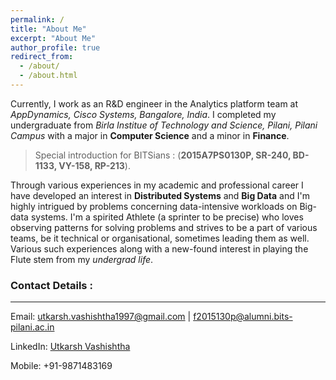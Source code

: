 ```yaml
---
permalink: /
title: "About Me"
excerpt: "About Me"
author_profile: true
redirect_from: 
  - /about/
  - /about.html
---
```


Currently, I work as an R&D engineer in the Analytics platform team at *AppDynamics, Cisco Systems, Bangalore, India*. I completed my undergraduate
from *Birla Institue of Technology and Science, Pilani, Pilani Campus* with a major in **Computer Science** and a minor in **Finance**.

> Special introduction for BITSians : (**2015A7PS0130P, SR-240, BD-1133, VY-158, RP-213**).

Through various experiences in my academic and professional career I have developed an interest in **Distributed Systems** and **Big Data** and 
I'm highly intrigued by problems concerning data-intensive workloads on Big-data systems.
I'm a spirited Athlete (a sprinter to be precise) who loves observing patterns for solving problems and strives to be a part of various teams, be it 
technical or organisational, sometimes leading them as well. Various such experiences along with a new-found interest in playing the Flute stem from my 
*undergrad life*.

### Contact Details :
---
Email: utkarsh.vashishtha1997@gmail.com | f2015130p@alumni.bits-pilani.ac.in

LinkedIn: [Utkarsh Vashishtha](https://www.linkedin.com/in/utkarshv1997/)

Mobile: +91-9871483169